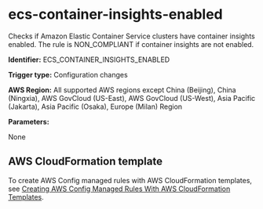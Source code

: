 # ecs\-container\-insights\-enabled<a name="ecs-container-insights-enabled"></a>

Checks if Amazon Elastic Container Service clusters have container insights enabled\. The rule is NON\_COMPLIANT if container insights are not enabled\. 

**Identifier:** ECS\_CONTAINER\_INSIGHTS\_ENABLED

**Trigger type:** Configuration changes

**AWS Region:** All supported AWS regions except China \(Beijing\), China \(Ningxia\), AWS GovCloud \(US\-East\), AWS GovCloud \(US\-West\), Asia Pacific \(Jakarta\), Asia Pacific \(Osaka\), Europe \(Milan\) Region

**Parameters:**

None  

## AWS CloudFormation template<a name="w79aac11c32c17b9d233c15"></a>

To create AWS Config managed rules with AWS CloudFormation templates, see [Creating AWS Config Managed Rules With AWS CloudFormation Templates](aws-config-managed-rules-cloudformation-templates.md)\.